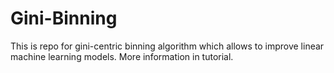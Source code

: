 # Gini-Binning

This is repo for gini-centric binning algorithm which allows to improve linear machine learning models. More information in tutorial.
